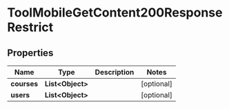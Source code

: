 

# ToolMobileGetContent200ResponseRestrict


## Properties

| Name | Type | Description | Notes |
|------------ | ------------- | ------------- | -------------|
|**courses** | **List&lt;Object&gt;** |  |  [optional] |
|**users** | **List&lt;Object&gt;** |  |  [optional] |



